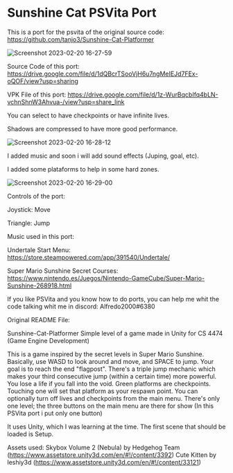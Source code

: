 # Sunshine Cat PSVita Port
This is a port for the psvita of the original source code: https://github.com/tanjo3/Sunshine-Cat-Platformer

![Screenshot 2023-02-20 16-27-59](https://user-images.githubusercontent.com/121837347/220146855-c9438d96-335d-4fe8-9760-e0bfbff4fb37.png)

Source Code of this port: https://drive.google.com/file/d/1dQBcrTSooVjH6u7ngMeIEJd7FEx-oQOF/view?usp=sharing

VPK File of this port: https://drive.google.com/file/d/1z-WurBqcbIfq4bLN-vchnShnW3Ahvua-/view?usp=share_link

You can select to have checkpoints or have infinite lives.

Shadows are compressed to have more good performance.

![Screenshot 2023-02-20 16-28-12](https://user-images.githubusercontent.com/121837347/220147249-9a25f736-1497-4399-bf39-c517c3d554d0.png)

I added music and soon i will add sound effects (Juping, goal, etc).

I added some plataforms to help in some hard zones.

![Screenshot 2023-02-20 16-29-00](https://user-images.githubusercontent.com/121837347/220147551-349c8fbe-ce17-4271-b542-1b559b9ee9ec.png)

Controls of the port:

Joystick: Move

Triangle: Jump

Music used in this port:

Undertale Start Menu: https://store.steampowered.com/app/391540/Undertale/

Super Mario Sunshine Secret Courses: https://www.nintendo.es/Juegos/Nintendo-GameCube/Super-Mario-Sunshine-268918.html

If you like PSVita and you know how to do ports, you can help me whit the code talking whit me in discord: Alfredo2000#6380

Original README File:

Sunshine-Cat-Platformer
Simple level of a game made in Unity for CS 4474 (Game Engine Development)

This is a game inspired by the secret levels in Super Mario Sunshine. Basically, use WASD to look around and move, and SPACE to jump. Your goal is to reach the end "flagpost".
There's a triple jump mechanic which makes your third consecutive jump (within a certain time) more powerful.
You lose a life if you fall into the void. Green platforms are checkpoints. Touching one will set that platform as your respawn point.
You can optionally turn off lives and checkpoints from the main menu.
There's only one level; the three buttons on the main menu are there for show (In this PSVita port i put only one button)

It uses Unity, which I was learning at the time.
The first scene that should be loaded is Setup.

Assets used:
Skybox Volume 2 (Nebula) by Hedgehog Team (https://www.assetstore.unity3d.com/en/#!/content/3392)
Cute Kitten by leshiy3d (https://www.assetstore.unity3d.com/en/#!/content/33121)
